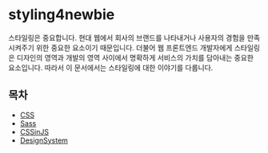 # styling4newbie

스타일링은 중요합니다. 현대 웹에서 회사의 브랜드를 나타내거나 사용자의 경험을 만족시켜주기 위한 중요한 요소이기 때문입니다. 더불어 웹 프론트엔드 개발자에게 스타일링은 디자인의 영역과 개발의 영역 사이에서 명확하게 서비스의 가치를 담아내는 중요한 요소입니다. 따라서 이 문서에서는 스타일링에 대한 이야기를 다룹니다.

## 목차

- [CSS](CSS/README.md)
- [Sass](Sass/README.md)
- [CSSinJS](CSSinJS/README.md)
- [DesignSystem](DesignSystem/README.md)
